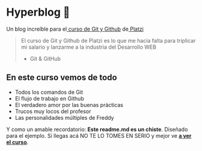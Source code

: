 # Hyperblog 💚
Un blog increíble para el[ curso de Git y Github](https://platzi.com/cursos/git-github/ " curso de Git y Github") de[ Platzi](https://platzi.com/ " Platzi")
> El curso de Git y Github de Platzi es lo que me hacía falta para triplicar mi salario y lanzarme a la industria del Desarrollo WEB
> - Git & GitHub

## En este curso vemos de todo
* Todos los comandos de Git
* El flujo de trabajo en Github
* El verdadero amor por las buenas prácticas
* Trucos muy locos del profesor
* Las personalidades múltiples de Freddy

Y como un amable recordatorio: **Este readme.md es un chiste**.  Diseñado para el ejemplo. Si llegas acá NO TE LO TOMES EN SERIO y mejor ve [**a ver el curso**](https://platzi.com/cursos/git-github/ "a ver el curso").
